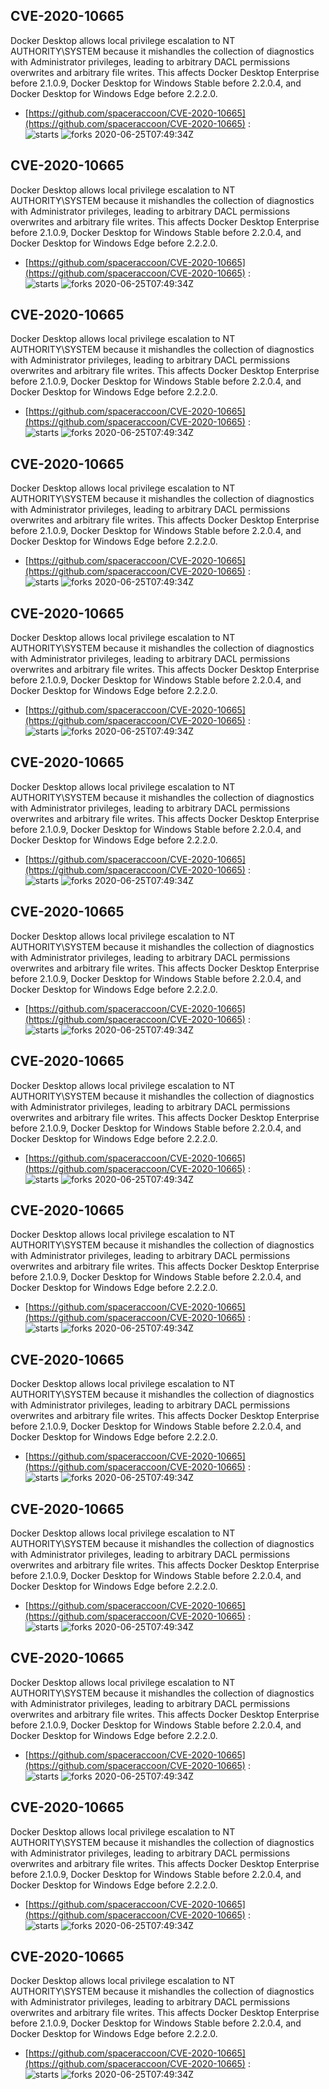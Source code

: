 ## CVE-2020-10665
 Docker Desktop allows local privilege escalation to NT AUTHORITY\SYSTEM because it mishandles the collection of diagnostics with Administrator privileges, leading to arbitrary DACL permissions overwrites and arbitrary file writes. This affects Docker Desktop Enterprise before 2.1.0.9, Docker Desktop for Windows Stable before 2.2.0.4, and Docker Desktop for Windows Edge before 2.2.2.0.

- [https://github.com/spaceraccoon/CVE-2020-10665](https://github.com/spaceraccoon/CVE-2020-10665) :  
![starts](https://img.shields.io/github/stars/spaceraccoon/CVE-2020-10665.svg) 
![forks](https://img.shields.io/github/forks/spaceraccoon/CVE-2020-10665.svg) 
2020-06-25T07:49:34Z

## CVE-2020-10665
 Docker Desktop allows local privilege escalation to NT AUTHORITY\SYSTEM because it mishandles the collection of diagnostics with Administrator privileges, leading to arbitrary DACL permissions overwrites and arbitrary file writes. This affects Docker Desktop Enterprise before 2.1.0.9, Docker Desktop for Windows Stable before 2.2.0.4, and Docker Desktop for Windows Edge before 2.2.2.0.

- [https://github.com/spaceraccoon/CVE-2020-10665](https://github.com/spaceraccoon/CVE-2020-10665) :  
![starts](https://img.shields.io/github/stars/spaceraccoon/CVE-2020-10665.svg) 
![forks](https://img.shields.io/github/forks/spaceraccoon/CVE-2020-10665.svg) 
2020-06-25T07:49:34Z

## CVE-2020-10665
 Docker Desktop allows local privilege escalation to NT AUTHORITY\SYSTEM because it mishandles the collection of diagnostics with Administrator privileges, leading to arbitrary DACL permissions overwrites and arbitrary file writes. This affects Docker Desktop Enterprise before 2.1.0.9, Docker Desktop for Windows Stable before 2.2.0.4, and Docker Desktop for Windows Edge before 2.2.2.0.

- [https://github.com/spaceraccoon/CVE-2020-10665](https://github.com/spaceraccoon/CVE-2020-10665) :  
![starts](https://img.shields.io/github/stars/spaceraccoon/CVE-2020-10665.svg) 
![forks](https://img.shields.io/github/forks/spaceraccoon/CVE-2020-10665.svg) 
2020-06-25T07:49:34Z

## CVE-2020-10665
 Docker Desktop allows local privilege escalation to NT AUTHORITY\SYSTEM because it mishandles the collection of diagnostics with Administrator privileges, leading to arbitrary DACL permissions overwrites and arbitrary file writes. This affects Docker Desktop Enterprise before 2.1.0.9, Docker Desktop for Windows Stable before 2.2.0.4, and Docker Desktop for Windows Edge before 2.2.2.0.

- [https://github.com/spaceraccoon/CVE-2020-10665](https://github.com/spaceraccoon/CVE-2020-10665) :  
![starts](https://img.shields.io/github/stars/spaceraccoon/CVE-2020-10665.svg) 
![forks](https://img.shields.io/github/forks/spaceraccoon/CVE-2020-10665.svg) 
2020-06-25T07:49:34Z

## CVE-2020-10665
 Docker Desktop allows local privilege escalation to NT AUTHORITY\SYSTEM because it mishandles the collection of diagnostics with Administrator privileges, leading to arbitrary DACL permissions overwrites and arbitrary file writes. This affects Docker Desktop Enterprise before 2.1.0.9, Docker Desktop for Windows Stable before 2.2.0.4, and Docker Desktop for Windows Edge before 2.2.2.0.

- [https://github.com/spaceraccoon/CVE-2020-10665](https://github.com/spaceraccoon/CVE-2020-10665) :  
![starts](https://img.shields.io/github/stars/spaceraccoon/CVE-2020-10665.svg) 
![forks](https://img.shields.io/github/forks/spaceraccoon/CVE-2020-10665.svg) 
2020-06-25T07:49:34Z

## CVE-2020-10665
 Docker Desktop allows local privilege escalation to NT AUTHORITY\SYSTEM because it mishandles the collection of diagnostics with Administrator privileges, leading to arbitrary DACL permissions overwrites and arbitrary file writes. This affects Docker Desktop Enterprise before 2.1.0.9, Docker Desktop for Windows Stable before 2.2.0.4, and Docker Desktop for Windows Edge before 2.2.2.0.

- [https://github.com/spaceraccoon/CVE-2020-10665](https://github.com/spaceraccoon/CVE-2020-10665) :  
![starts](https://img.shields.io/github/stars/spaceraccoon/CVE-2020-10665.svg) 
![forks](https://img.shields.io/github/forks/spaceraccoon/CVE-2020-10665.svg) 
2020-06-25T07:49:34Z

## CVE-2020-10665
 Docker Desktop allows local privilege escalation to NT AUTHORITY\SYSTEM because it mishandles the collection of diagnostics with Administrator privileges, leading to arbitrary DACL permissions overwrites and arbitrary file writes. This affects Docker Desktop Enterprise before 2.1.0.9, Docker Desktop for Windows Stable before 2.2.0.4, and Docker Desktop for Windows Edge before 2.2.2.0.

- [https://github.com/spaceraccoon/CVE-2020-10665](https://github.com/spaceraccoon/CVE-2020-10665) :  
![starts](https://img.shields.io/github/stars/spaceraccoon/CVE-2020-10665.svg) 
![forks](https://img.shields.io/github/forks/spaceraccoon/CVE-2020-10665.svg) 
2020-06-25T07:49:34Z

## CVE-2020-10665
 Docker Desktop allows local privilege escalation to NT AUTHORITY\SYSTEM because it mishandles the collection of diagnostics with Administrator privileges, leading to arbitrary DACL permissions overwrites and arbitrary file writes. This affects Docker Desktop Enterprise before 2.1.0.9, Docker Desktop for Windows Stable before 2.2.0.4, and Docker Desktop for Windows Edge before 2.2.2.0.

- [https://github.com/spaceraccoon/CVE-2020-10665](https://github.com/spaceraccoon/CVE-2020-10665) :  
![starts](https://img.shields.io/github/stars/spaceraccoon/CVE-2020-10665.svg) 
![forks](https://img.shields.io/github/forks/spaceraccoon/CVE-2020-10665.svg) 
2020-06-25T07:49:34Z

## CVE-2020-10665
 Docker Desktop allows local privilege escalation to NT AUTHORITY\SYSTEM because it mishandles the collection of diagnostics with Administrator privileges, leading to arbitrary DACL permissions overwrites and arbitrary file writes. This affects Docker Desktop Enterprise before 2.1.0.9, Docker Desktop for Windows Stable before 2.2.0.4, and Docker Desktop for Windows Edge before 2.2.2.0.

- [https://github.com/spaceraccoon/CVE-2020-10665](https://github.com/spaceraccoon/CVE-2020-10665) :  
![starts](https://img.shields.io/github/stars/spaceraccoon/CVE-2020-10665.svg) 
![forks](https://img.shields.io/github/forks/spaceraccoon/CVE-2020-10665.svg) 
2020-06-25T07:49:34Z

## CVE-2020-10665
 Docker Desktop allows local privilege escalation to NT AUTHORITY\SYSTEM because it mishandles the collection of diagnostics with Administrator privileges, leading to arbitrary DACL permissions overwrites and arbitrary file writes. This affects Docker Desktop Enterprise before 2.1.0.9, Docker Desktop for Windows Stable before 2.2.0.4, and Docker Desktop for Windows Edge before 2.2.2.0.

- [https://github.com/spaceraccoon/CVE-2020-10665](https://github.com/spaceraccoon/CVE-2020-10665) :  
![starts](https://img.shields.io/github/stars/spaceraccoon/CVE-2020-10665.svg) 
![forks](https://img.shields.io/github/forks/spaceraccoon/CVE-2020-10665.svg) 
2020-06-25T07:49:34Z

## CVE-2020-10665
 Docker Desktop allows local privilege escalation to NT AUTHORITY\SYSTEM because it mishandles the collection of diagnostics with Administrator privileges, leading to arbitrary DACL permissions overwrites and arbitrary file writes. This affects Docker Desktop Enterprise before 2.1.0.9, Docker Desktop for Windows Stable before 2.2.0.4, and Docker Desktop for Windows Edge before 2.2.2.0.

- [https://github.com/spaceraccoon/CVE-2020-10665](https://github.com/spaceraccoon/CVE-2020-10665) :  
![starts](https://img.shields.io/github/stars/spaceraccoon/CVE-2020-10665.svg) 
![forks](https://img.shields.io/github/forks/spaceraccoon/CVE-2020-10665.svg) 
2020-06-25T07:49:34Z

## CVE-2020-10665
 Docker Desktop allows local privilege escalation to NT AUTHORITY\SYSTEM because it mishandles the collection of diagnostics with Administrator privileges, leading to arbitrary DACL permissions overwrites and arbitrary file writes. This affects Docker Desktop Enterprise before 2.1.0.9, Docker Desktop for Windows Stable before 2.2.0.4, and Docker Desktop for Windows Edge before 2.2.2.0.

- [https://github.com/spaceraccoon/CVE-2020-10665](https://github.com/spaceraccoon/CVE-2020-10665) :  
![starts](https://img.shields.io/github/stars/spaceraccoon/CVE-2020-10665.svg) 
![forks](https://img.shields.io/github/forks/spaceraccoon/CVE-2020-10665.svg) 
2020-06-25T07:49:34Z

## CVE-2020-10665
 Docker Desktop allows local privilege escalation to NT AUTHORITY\SYSTEM because it mishandles the collection of diagnostics with Administrator privileges, leading to arbitrary DACL permissions overwrites and arbitrary file writes. This affects Docker Desktop Enterprise before 2.1.0.9, Docker Desktop for Windows Stable before 2.2.0.4, and Docker Desktop for Windows Edge before 2.2.2.0.

- [https://github.com/spaceraccoon/CVE-2020-10665](https://github.com/spaceraccoon/CVE-2020-10665) :  
![starts](https://img.shields.io/github/stars/spaceraccoon/CVE-2020-10665.svg) 
![forks](https://img.shields.io/github/forks/spaceraccoon/CVE-2020-10665.svg) 
2020-06-25T07:49:34Z

## CVE-2020-10665
 Docker Desktop allows local privilege escalation to NT AUTHORITY\SYSTEM because it mishandles the collection of diagnostics with Administrator privileges, leading to arbitrary DACL permissions overwrites and arbitrary file writes. This affects Docker Desktop Enterprise before 2.1.0.9, Docker Desktop for Windows Stable before 2.2.0.4, and Docker Desktop for Windows Edge before 2.2.2.0.

- [https://github.com/spaceraccoon/CVE-2020-10665](https://github.com/spaceraccoon/CVE-2020-10665) :  
![starts](https://img.shields.io/github/stars/spaceraccoon/CVE-2020-10665.svg) 
![forks](https://img.shields.io/github/forks/spaceraccoon/CVE-2020-10665.svg) 
2020-06-25T07:49:34Z

